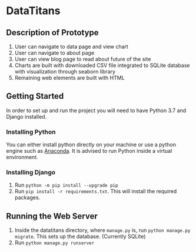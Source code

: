 # DataTitans

## Description of Prototype
1. User can navigate to data page and view chart
2. User can navigate to about page
3. User can view blog page to read about future of the site
4. Charts are built with downloaded CSV file integrated to SQLite database with visualization through seaborn library
5. Remaining web elements are built with HTML

## Getting Started

In order to set up and run the project you will need to have Python 3.7 and Django installed.

### Installing Python
You can either install python directly on your machine or use a python engine such as [Anaconda](https://www.anaconda.com/products/individual).
It is advised to run Python inside a virtual environment.

### Installing Django
1. Run `python -m pip install --upgrade pip`
2. Run `pip install -r requirements.txt`. This will install the required packages.

## Running the Web Server
1. Inside the datatitans directory, where `manage.py` is, run `python manage.py migrate`. This sets up the database. (Currently SQLite)
2. Run `python manage.py runserver`
